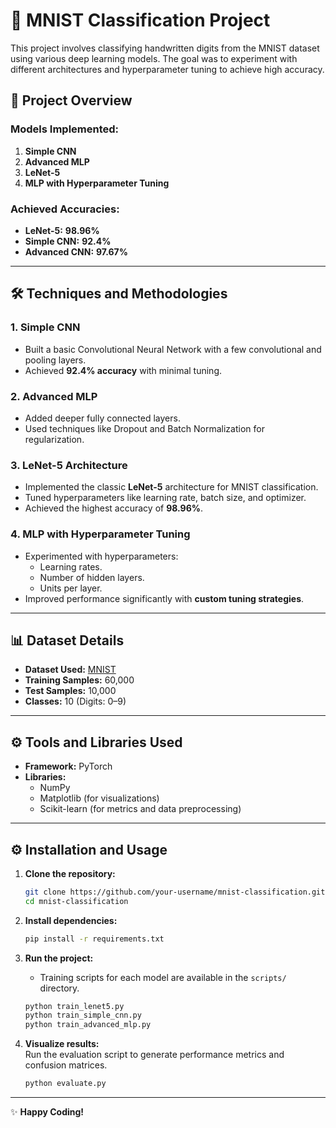 # 🧠 MNIST Classification Project  

This project involves classifying handwritten digits from the MNIST dataset using various deep learning models. The goal was to experiment with different architectures and hyperparameter tuning to achieve high accuracy.  

## 🚀 Project Overview  

### Models Implemented:  
1. **Simple CNN**  
2. **Advanced MLP**  
3. **LeNet-5**  
4. **MLP with Hyperparameter Tuning**  

### Achieved Accuracies:  
- **LeNet-5:** **98.96%**  
- **Simple CNN:** **92.4%**  
- **Advanced CNN:** **97.67%**  

---

## 🛠️ Techniques and Methodologies  

### 1. **Simple CNN**  
- Built a basic Convolutional Neural Network with a few convolutional and pooling layers.  
- Achieved **92.4% accuracy** with minimal tuning.  

### 2. **Advanced MLP**  
- Added deeper fully connected layers.  
- Used techniques like Dropout and Batch Normalization for regularization.  

### 3. **LeNet-5 Architecture**  
- Implemented the classic **LeNet-5** architecture for MNIST classification.  
- Tuned hyperparameters like learning rate, batch size, and optimizer.  
- Achieved the highest accuracy of **98.96%**.  

### 4. **MLP with Hyperparameter Tuning**  
- Experimented with hyperparameters:  
  - Learning rates.  
  - Number of hidden layers.  
  - Units per layer.  
- Improved performance significantly with **custom tuning strategies**.  

---

## 📊 Dataset Details  
- **Dataset Used:** [MNIST](http://yann.lecun.com/exdb/mnist/)  
- **Training Samples:** 60,000  
- **Test Samples:** 10,000  
- **Classes:** 10 (Digits: 0–9)  

---

## ⚙️ Tools and Libraries Used  
- **Framework:** PyTorch  
- **Libraries:**  
  - NumPy  
  - Matplotlib (for visualizations)  
  - Scikit-learn (for metrics and data preprocessing)  

---

## ⚙️ Installation and Usage  

1. **Clone the repository:**  
   ```bash  
   git clone https://github.com/your-username/mnist-classification.git  
   cd mnist-classification  
   ```  

2. **Install dependencies:**  
   ```bash  
   pip install -r requirements.txt  
   ```  

3. **Run the project:**  
   - Training scripts for each model are available in the `scripts/` directory.  
   ```bash  
   python train_lenet5.py  
   python train_simple_cnn.py  
   python train_advanced_mlp.py  
   ```  

4. **Visualize results:**  
   Run the evaluation script to generate performance metrics and confusion matrices.  
   ```bash  
   python evaluate.py  
   ```  


---

✨ **Happy Coding!**  
